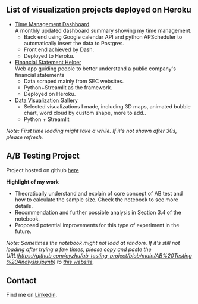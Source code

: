 ## List of visualization projects deployed on Heroku
* [Time Management Dashboard](https://time-management-dashboard.herokuapp.com/)  
  A monthly updated dashboard summary showing my time management.
  * Back end using Google calendar API and python APScheduler to automatically insert the data to Postgres. 
  * Front end achieved by Dash.
  * Deployed to Heroku.
* [Financial Statement Helper](https://fathomless-lowlands-28150.herokuapp.com/)  
  Web app guiding people to better understand a public company's financial statements
  * Data scraped mainly from SEC websites.
  * Python+Streamlit as the framework.
  * Deployed on Heroku.
* [Data Visualization Gallery](https://guarded-refuge-49094.herokuapp.com/)
  * Selected visualizations I made, including 3D maps, animated bubble chart, word cloud by custom shape, more to add..
  * Python + Streamlit

_Note: First time loading might take a while. If it's not shown after 30s, please refresh._
## A/B Testing Project
Project hosted on github [here](https://github.com/cyzhu/ab_testing_project)

**Highlight of my work**
* Theoratically understand and explain of core concept of AB test and how to calculate the sample size. Check the notebook to see more details.
* Recommendation and further possible analysis in Section 3.4 of the notebook.
* Proposed potential improvements for this type of experiment in the future.

_Note: Sometimes the notebook might not load at random. If it's still not loading after trying a few times, please copy and paste the URL(https://github.com/cyzhu/ab_testing_project/blob/main/AB%20Testing%20Analysis.ipynb) to [this website](http://nbviewer.jupyter.org/)._
## Contact
Find me on [Linkedin](https://www.linkedin.com/in/chongyang-zhu-81b76413a/).
